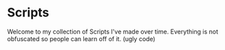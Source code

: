 # Scripts
Welcome to my collection of Scripts I've made over time. Everything is not obfuscated so people can learn off of it.
(ugly code)
